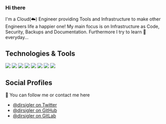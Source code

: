 ### Hi there

I'm a Cloud(:cloud:) Engineer providing Tools and Infrastructure to make other Engineers life a happier one!
My main focus is on Infrastructure as Code, Security, Backups and Documentation.
Furthermore I try to learn :seedling: everyday...

## Technologies & Tools
![](https://img.shields.io/badge/OS-MacOS-informational?style=flat-square&logo=linux&logoColor=white&color=007CF0)
![](https://img.shields.io/badge/Editor-VisualStudioCode-informational?style=flat-square&logo=intellij-idea&logoColor=white&color=007CF0)
![](https://img.shields.io/badge/Code-Golang-informational?style=flat-square&logo=go&logoColor=white&color=007CF0)
![](https://img.shields.io/badge/Shell-ZSH-informational?style=flat-square&logo=gnu-bash&logoColor=white&color=007CF0)
![](https://img.shields.io/badge/Tools-Docker-informational?style=flat-square&logo=docker&logoColor=white&color=007CF0)
![](https://img.shields.io/badge/Tools-Kubernetes-informational?style=flat-square&logo=kubernetes&logoColor=white&color=007CF0)
![](https://img.shields.io/badge/Tools-Terraform-informational?style=flat-square&logo=terraform&logoColor=white&color=007CF0)
![](https://img.shields.io/badge/Tools-Helm-informational?style=flat-square&logo=helm&logoColor=white&color=007CF0)

## Social Profiles

:wave: You can follow me or contact me here

- [@dirsigler on Twitter](https://twitter.com/dirsigler)
- [@dirsigler on GitHub](https://github.com/dirsigler)
- [@dirsigler on GitLab](https://gitlab.com/dirsigler)
